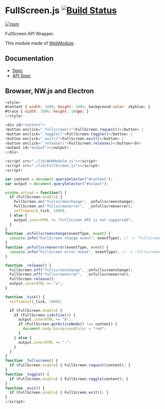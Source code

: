 # FullScreen.js [![Build Status](https://travis-ci.org/uupaa/FullScreen.js.svg)](https://travis-ci.org/uupaa/FullScreen.js)

[![npm](https://nodei.co/npm/uupaa.fullscreen.js.svg?downloads=true&stars=true)](https://nodei.co/npm/uupaa.fullscreen.js/)

FullScreen API Wrapper.

This module made of [WebModule](https://github.com/uupaa/WebModule).

## Documentation
- [Spec](https://github.com/uupaa/FullScreen.js/wiki/)
- [API Spec](https://github.com/uupaa/FullScreen.js/wiki/FullScreen)

## Browser, NW.js and Electron

```js
<style>
#content { width: 100%; height: 100%; background-color: skyblue; }
#trace { width: 100%; height: 100px; }
</style>

<div id="content">
<button onclick="_fullscreen()">FullScreen.request()</button> |
<button onclick="_toggle()">FullScreen.toggle()</button> |
<button onclick="_exit()">FullScreen.exit()</button> |
<button onclick="_release()">FullScreen.release()</button><br>
<output id="output"></output>
</div>

<script src="./lib/WebModule.js"></script>
<script src="./lib/FullScreen.js"></script>
<script>

var content = document.querySelector("#content");
var output = document.querySelector("#output");

window.onload = function() {
  if (FullScreen.enable) {
    FullScreen.on("fullscreenchange", _onfullscreenchange);
    FullScreen.on("fullscreenerror",  _onfullscreenerror);
    setTimeout(_tick, 1000);
  } else {
    output.innerHTML += "FullScreen API is not supported";
  }
}
function _onfullscreenchange(eventType, event) {
  console.info("FullScreen change event", eventType); // -> "fullscreenchange"
}
function _onfullscreenerror(eventType, event) {
  console.info("FullScreen error event", eventType); // -> "fullscreenerror"
}

function _release() {
  FullScreen.off("fullscreenchange", _onfullscreenchange);
  FullScreen.off("fullscreenerror",  _onfullscreenerror);
  FullScreen.release();
  output.innerHTML += "x";
}

function _tick() {
  setTimeout(_tick, 1000);

  if (FullScreen.enable) {
    if (FullScreen.isActive()) {
      output.innerHTML += "A";
      if (FullScreen.getActiveNode() !== content) {
        document.body.backgroundColor = "red";
      }
    } else {
      output.innerHTML += "-";
    }
  }
}
function _fullscreen() {
  if (FullScreen.enable) { FullScreen.request(content); }
}
function _toggle() {
  if (FullScreen.enable) { FullScreen.toggle(content); }
}
function _exit() {
  if (FullScreen.enable) { FullScreen.exit(); }
}
</script>
```


